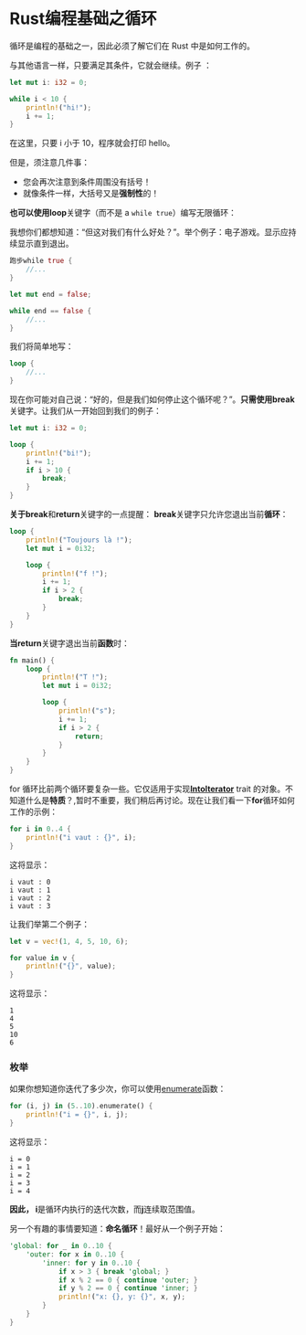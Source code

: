 # Rust编程基础之循环

循环是编程的基础之一，因此必须了解它们在 Rust 中是如何工作的。

与其他语言一样，只要满足其条件，它就会继续。例子 ：

```rust
let mut i: i32 = 0;

while i < 10 {
    println!("hi!");
    i += 1;
}
```

在这里，只要 i 小于 10，程序就会打印 hello。

但是，须注意几件事：

- 您会再次注意到条件周围没有括号！
- 就像条件一样，大括号又是**强制性**的！

**也可以使用loop**关键字（而不是 a `while true`）编写无限循环：

我想你们都想知道：“但这对我们有什么好处？”。举个例子：电子游戏。显示应持续显示直到退出。

```rust
跑步while true {
    //...
}

let mut end = false;

while end == false {
    //...
}
```

我们将简单地写：

```rust
loop {
    //...
}
```

现在你可能对自己说：“好的，但是我们如何停止这个循环呢？”。**只需使用break**关键字。让我们从一开始回到我们的例子：

```rust
let mut i: i32 = 0;

loop {
    println!("bi!");
    i += 1;
    if i > 10 {
        break;
    }
}
```

**关于break**和**return**关键字的一点提醒： **break**关键字只允许您退出当前**循环**：

```rust
loop {
    println!("Toujours là !");
    let mut i = 0i32;

    loop {
        println!("f !");
        i += 1;
        if i > 2 {
            break; 
        }
    }
}
```

**当return**关键字退出当前**函数**时：

```rust
fn main() {
    loop {
        println!("T !");
        let mut i = 0i32;

        loop {
            println!("s");
            i += 1;
            if i > 2 {
                return;
            }
        }
    }
}
```

for 循环比前两个循环要复杂一些。它仅适用于实现[**IntoIterator**](https://doc.rust-lang.org/stable/std/iter/trait.IntoIterator.html) trait 的对象。不知道什么是**特质**？,暂时不重要，我们稍后再讨论。现在让我们看一下**for**循环如何工作的示例：

```rust
for i in 0..4 {
    println!("i vaut : {}", i);
}
```

这将显示：

```Shell
i vaut : 0
i vaut : 1
i vaut : 2
i vaut : 3
```

让我们举第二个例子：

```rust
let v = vec!(1, 4, 5, 10, 6);

for value in v {
    println!("{}", value);
}
```

这将显示：

```Shell
1
4
5
10
6
```

### 枚举

如果你想知道你迭代了多少次，你可以使用[enumerate](https://doc.rust-lang.org/nightly/std/iter/trait.Iterator.html#method.enumerate)函数：

```rust
for (i, j) in (5..10).enumerate() {
    println!("i = {}", i, j);
}
```

这将显示：

```Shell
i = 0  
i = 1 
i = 2 
i = 3 
i = 4 
```

**因此， i**是循环内执行的迭代次数，而**j**连续取范围值。

另一个有趣的事情要知道：**命名循环**！最好从一个例子开始：

```rust
'global: for _ in 0..10 {
    'outer: for x in 0..10 {
        'inner: for y in 0..10 {
            if x > 3 { break 'global; } 
            if x % 2 == 0 { continue 'outer; } 
            if y % 2 == 0 { continue 'inner; } 
            println!("x: {}, y: {}", x, y);
        }
    }
}
```